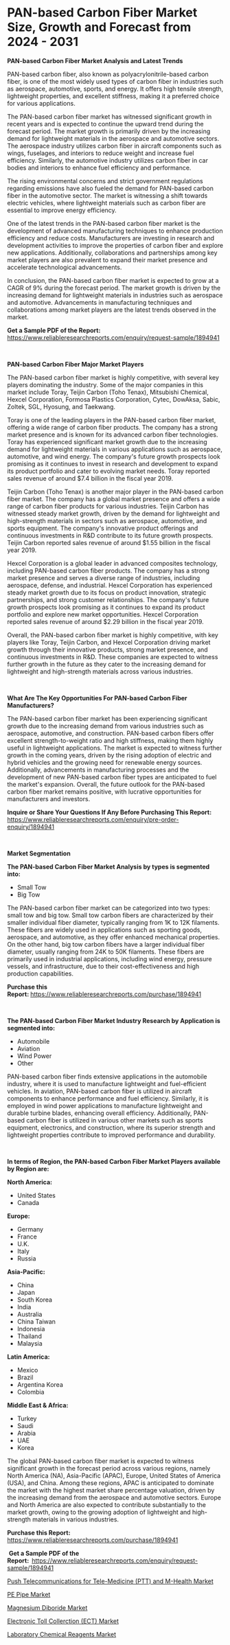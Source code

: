 <p><h1>PAN-based Carbon Fiber Market Size, Growth and Forecast from 2024 - 2031</h1></p><p><strong>PAN-based Carbon Fiber Market Analysis and Latest Trends</strong></p>
<p><p>PAN-based carbon fiber, also known as polyacrylonitrile-based carbon fiber, is one of the most widely used types of carbon fiber in industries such as aerospace, automotive, sports, and energy. It offers high tensile strength, lightweight properties, and excellent stiffness, making it a preferred choice for various applications.</p><p>The PAN-based carbon fiber market has witnessed significant growth in recent years and is expected to continue the upward trend during the forecast period. The market growth is primarily driven by the increasing demand for lightweight materials in the aerospace and automotive sectors. The aerospace industry utilizes carbon fiber in aircraft components such as wings, fuselages, and interiors to reduce weight and increase fuel efficiency. Similarly, the automotive industry utilizes carbon fiber in car bodies and interiors to enhance fuel efficiency and performance.</p><p>The rising environmental concerns and strict government regulations regarding emissions have also fueled the demand for PAN-based carbon fiber in the automotive sector. The market is witnessing a shift towards electric vehicles, where lightweight materials such as carbon fiber are essential to improve energy efficiency.</p><p>One of the latest trends in the PAN-based carbon fiber market is the development of advanced manufacturing techniques to enhance production efficiency and reduce costs. Manufacturers are investing in research and development activities to improve the properties of carbon fiber and explore new applications. Additionally, collaborations and partnerships among key market players are also prevalent to expand their market presence and accelerate technological advancements.</p><p>In conclusion, the PAN-based carbon fiber market is expected to grow at a CAGR of 9% during the forecast period. The market growth is driven by the increasing demand for lightweight materials in industries such as aerospace and automotive. Advancements in manufacturing techniques and collaborations among market players are the latest trends observed in the market.</p></p>
<p><strong>Get a Sample PDF of the Report:&nbsp;</strong> <a href="https://www.reliableresearchreports.com/enquiry/request-sample/1894941">https://www.reliableresearchreports.com/enquiry/request-sample/1894941</a></p>
<p>&nbsp;</p>
<p><strong>PAN-based Carbon Fiber Major Market Players</strong></p>
<p><p>The PAN-based carbon fiber market is highly competitive, with several key players dominating the industry. Some of the major companies in this market include Toray, Teijin Carbon (Toho Tenax), Mitsubishi Chemical, Hexcel Corporation, Formosa Plastics Corporation, Cytec, DowAksa, Sabic, Zoltek, SGL, Hyosung, and Taekwang.</p><p>Toray is one of the leading players in the PAN-based carbon fiber market, offering a wide range of carbon fiber products. The company has a strong market presence and is known for its advanced carbon fiber technologies. Toray has experienced significant market growth due to the increasing demand for lightweight materials in various applications such as aerospace, automotive, and wind energy. The company's future growth prospects look promising as it continues to invest in research and development to expand its product portfolio and cater to evolving market needs. Toray reported sales revenue of around $7.4 billion in the fiscal year 2019.</p><p>Teijin Carbon (Toho Tenax) is another major player in the PAN-based carbon fiber market. The company has a global market presence and offers a wide range of carbon fiber products for various industries. Teijin Carbon has witnessed steady market growth, driven by the demand for lightweight and high-strength materials in sectors such as aerospace, automotive, and sports equipment. The company's innovative product offerings and continuous investments in R&D contribute to its future growth prospects. Teijin Carbon reported sales revenue of around $1.55 billion in the fiscal year 2019.</p><p>Hexcel Corporation is a global leader in advanced composites technology, including PAN-based carbon fiber products. The company has a strong market presence and serves a diverse range of industries, including aerospace, defense, and industrial. Hexcel Corporation has experienced steady market growth due to its focus on product innovation, strategic partnerships, and strong customer relationships. The company's future growth prospects look promising as it continues to expand its product portfolio and explore new market opportunities. Hexcel Corporation reported sales revenue of around $2.29 billion in the fiscal year 2019.</p><p>Overall, the PAN-based carbon fiber market is highly competitive, with key players like Toray, Teijin Carbon, and Hexcel Corporation driving market growth through their innovative products, strong market presence, and continuous investments in R&D. These companies are expected to witness further growth in the future as they cater to the increasing demand for lightweight and high-strength materials across various industries.</p></p>
<p>&nbsp;</p>
<p><strong>What Are The Key Opportunities For PAN-based Carbon Fiber Manufacturers?</strong></p>
<p><p>The PAN-based carbon fiber market has been experiencing significant growth due to the increasing demand from various industries such as aerospace, automotive, and construction. PAN-based carbon fibers offer excellent strength-to-weight ratio and high stiffness, making them highly useful in lightweight applications. The market is expected to witness further growth in the coming years, driven by the rising adoption of electric and hybrid vehicles and the growing need for renewable energy sources. Additionally, advancements in manufacturing processes and the development of new PAN-based carbon fiber types are anticipated to fuel the market's expansion. Overall, the future outlook for the PAN-based carbon fiber market remains positive, with lucrative opportunities for manufacturers and investors.</p></p>
<p><strong>Inquire or Share Your Questions If Any Before Purchasing This Report:</strong> <a href="https://www.reliableresearchreports.com/enquiry/pre-order-enquiry/1894941">https://www.reliableresearchreports.com/enquiry/pre-order-enquiry/1894941</a></p>
<p>&nbsp;</p>
<p><strong>Market Segmentation</strong></p>
<p><strong>The PAN-based Carbon Fiber Market Analysis by types is segmented into:</strong></p>
<p><ul><li>Small Tow</li><li>Big Tow</li></ul></p>
<p><p>The PAN-based carbon fiber market can be categorized into two types: small tow and big tow. Small tow carbon fibers are characterized by their smaller individual fiber diameter, typically ranging from 1K to 12K filaments. These fibers are widely used in applications such as sporting goods, aerospace, and automotive, as they offer enhanced mechanical properties. On the other hand, big tow carbon fibers have a larger individual fiber diameter, usually ranging from 24K to 50K filaments. These fibers are primarily used in industrial applications, including wind energy, pressure vessels, and infrastructure, due to their cost-effectiveness and high production capabilities.</p></p>
<p><strong>Purchase this Report:&nbsp;</strong><a href="https://www.reliableresearchreports.com/purchase/1894941">https://www.reliableresearchreports.com/purchase/1894941</a></p>
<p>&nbsp;</p>
<p><strong>The PAN-based Carbon Fiber Market Industry Research by Application is segmented into:</strong></p>
<p><ul><li>Automobile</li><li>Aviation</li><li>Wind Power</li><li>Other</li></ul></p>
<p><p>PAN-based carbon fiber finds extensive applications in the automobile industry, where it is used to manufacture lightweight and fuel-efficient vehicles. In aviation, PAN-based carbon fiber is utilized in aircraft components to enhance performance and fuel efficiency. Similarly, it is employed in wind power applications to manufacture lightweight and durable turbine blades, enhancing overall efficiency. Additionally, PAN-based carbon fiber is utilized in various other markets such as sports equipment, electronics, and construction, where its superior strength and lightweight properties contribute to improved performance and durability.</p></p>
<p>&nbsp;</p>
<p><strong>In terms of Region, the PAN-based Carbon Fiber Market Players available by Region are:</strong></p>
<p>
    <p> <strong> North America: </strong>
        <ul>
            <li>United States</li>
            <li>Canada</li>
        </ul>
        </p> 
    <p> <strong> Europe: </strong>
        <ul>
            <li>Germany</li>
            <li>France</li>
            <li>U.K.</li>
            <li>Italy</li>
            <li>Russia</li>
        </ul>
        </p> 
    <p> <strong> Asia-Pacific: </strong>
        <ul>
            <li>China</li>
            <li>Japan</li>
            <li>South Korea</li>
            <li>India</li>
            <li>Australia</li>
            <li>China Taiwan</li>
            <li>Indonesia</li>
            <li>Thailand</li>
            <li>Malaysia</li>
        </ul>
        </p> 
    <p> <strong> Latin America: </strong>
        <ul>
            <li>Mexico</li>
            <li>Brazil</li>
            <li>Argentina Korea</li>
            <li>Colombia</li>
        </ul>
        </p> 
    <p> <strong> Middle East & Africa: </strong>
        <ul>
            <li>Turkey</li>
            <li>Saudi</li>
            <li>Arabia</li>
            <li>UAE</li>
            <li>Korea</li>
        </ul>
    </p>
    </p>
<p><p>The global PAN-based carbon fiber market is expected to witness significant growth in the forecast period across various regions, namely North America (NA), Asia-Pacific (APAC), Europe, United States of America (USA), and China. Among these regions, APAC is anticipated to dominate the market with the highest market share percentage valuation, driven by the increasing demand from the aerospace and automotive sectors. Europe and North America are also expected to contribute substantially to the market growth, owing to the growing adoption of lightweight and high-strength materials in various industries.</p></p>
<p><strong>Purchase this Report: </strong><a href="https://www.reliableresearchreports.com/purchase/1894941">https://www.reliableresearchreports.com/purchase/1894941</a></p>
<p>&nbsp;<strong>Get a Sample PDF of the Report:&nbsp;&nbsp;</strong><a href="https://www.reliableresearchreports.com/enquiry/request-sample/1894941">https://www.reliableresearchreports.com/enquiry/request-sample/1894941</a></p>
<p><strong></strong></p>
<p><p><a href="https://github.com/indrystar/Market-Research-Report-List-1/blob/main/push-telecommunications-for-tele-medicine-ptt-and-m-health-market.md">Push Telecommunications for Tele-Medicine (PTT) and M-Health Market</a></p><p><a href="https://medium.com/p/420cc78ed110/edit">PE Pipe Market</a></p><p><a href="https://medium.com/@frankpeters35/magnesium-diboride-market-outlook-industry-overview-and-forecast-2024-to-2031-9fe3ddcc8f23">Magnesium Diboride Market</a></p><p><a href="https://github.com/elizabethdagraca/Market-Research-Report-List-1/blob/main/electronic-toll-collerction-ect-market.md">Electronic Toll Collerction (ECT) Market</a></p><p><a href="https://medium.com/@anibalstamm1912/decoding-laboratory-chemical-reagents-market-metrics-market-share-trends-and-growth-patterns-cc9ac8da7df5">Laboratory Chemical Reagents Market</a></p></p>